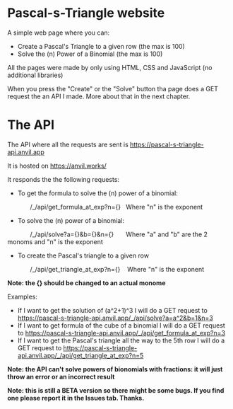 # Pascal-s-Triangle website

A simple web page where you can:
- Create a Pascal's Triangle to a given row (the max is 100)
- Solve the (n) Power of a Binomial (the max is 100)

All the pages were made by only using HTML, CSS and JavaScript (no additional libraries)

When you press the "Create" or the "Solve" button tha page does a GET request the an API I made. More about that in the next chapter.

# The API

The API where all the requests are sent is https://pascal-s-triangle-api.anvil.app

It is hosted on https://anvil.works/

It responds the the following requests:
- To get the formula to solve the (n) power of a binomial:

&#xa0;&#xa0;&#xa0;&#xa0;&#xa0;&#xa0;&#xa0;&#xa0;&#xa0;&#xa0;&#xa0;&#xa0;&#xa0;/_/api/get_formula_at_exp?n={}&#xa0;&#xa0;&#xa0;Where "n" is the exponent

- To solve the (n) power of a binomial:

&#xa0;&#xa0;&#xa0;&#xa0;&#xa0;&#xa0;&#xa0;&#xa0;&#xa0;&#xa0;&#xa0;&#xa0;&#xa0;/_/api/solve?a={}&b={}&n={}&#xa0;&#xa0;&#xa0;&#xa0;&#xa0;&#xa0;&#xa0;Where "a" and "b" are the 2 monoms and "n" is the exponent

- To create the Pascal's triangle to a given row

&#xa0;&#xa0;&#xa0;&#xa0;&#xa0;&#xa0;&#xa0;&#xa0;&#xa0;&#xa0;&#xa0;&#xa0;&#xa0;/_/api/get_triangle_at_exp?n={}&#xa0;&#xa0;&#xa0;&#xa0;Where "n" is the exponent

<b>Note: the {} should be changed to an actual monome</b>

Examples:
- If I want to get the solution of (a^2+1)^3 I will do a GET request to https://pascal-s-triangle-api.anvil.app/_/api/solve?a=a^2&b=1&n=3
- If I want to get formula of the cube of a binomial I will do a GET request to https://pascal-s-triangle-api.anvil.app/_/api/get_formula_at_exp?n=3
- If I want to get the Pascal's triangle all the way to the 5th row I will do a GET request to https://pascal-s-triangle-api.anvil.app/_/api/get_triangle_at_exp?n=5


<b>Note: the API can't solve powers of bionomials with fractions: it will just throw an error or an incorrect result</b>

<b>Note: this is still a BETA version so there might be some bugs. If you find one please report it in the Issues tab. Thanks.</b>
